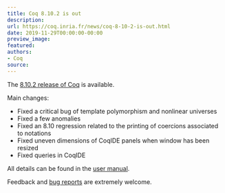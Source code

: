 ```yaml
---
title: Coq 8.10.2 is out
description:
url: https://coq.inria.fr/news/coq-8-10-2-is-out.html
date: 2019-11-29T00:00:00-00:00
preview_image:
featured:
authors:
- Coq
source:
---
```



<p>The <a href="https://github.com/coq/coq/releases/tag/V8.10.2">8.10.2 release of Coq</a> is available.</p>
<p>Main changes:</p>
<ul>
<li>Fixed a critical bug of template polymorphism and nonlinear universes</li>
<li>Fixed a few anomalies</li>
<li>Fixed an 8.10 regression related to the printing of coercions associated to notations</li>
<li>Fixed uneven dimensions of CoqIDE panels when window has been resized</li>
<li>Fixed queries in CoqIDE</li>
</ul>
<p>All details can be found in the <a href="https://coq.github.io/doc/V8.10.2/refman/changes.html#changes-in-8-10-2">user manual</a>.</p>
<p>Feedback and <a href="https://github.com/coq/coq/issues">bug reports</a> are extremely welcome.</p>

 
